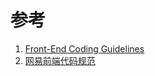 # 参考
1. [Front-End Coding Guidelines](https://guide.aotu.io/)
2. [网易前端代码规范](http://nec.netease.com/) 
